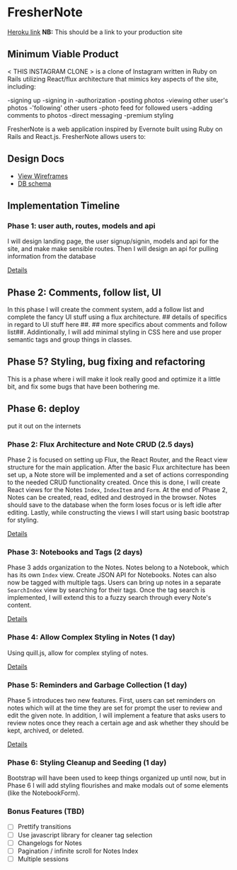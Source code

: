 # FresherNote

[Heroku link][heroku] **NB:** This should be a link to your production site

[heroku]: http://www.herokuapp.com

## Minimum Viable Product

< THIS INSTAGRAM CLONE > is a clone of Instagram written in Ruby on Rails
utilizing React/flux architecture that mimics key aspects of the site,
including:

-signing up
-signing in
-authorization
-posting photos
-viewing other user's photos
-'following' other users
-photo feed for followed users
-adding comments to photos
-direct messaging
-premium styling

FresherNote is a web application inspired by Evernote built using Ruby on Rails
and React.js. FresherNote allows users to:

## Design Docs
* [View Wireframes][view]
* [DB schema][schema]

[view]: ./docs/views.md
[schema]: ./docs/schema.md

## Implementation Timeline

### Phase 1: user auth, routes, models and api
I will design landing page, the user signup/signin, models and api for the site, and make
make sensible routes. Then I will design an api for pulling information
from the database

[Details][phase-one]

## Phase 2: Comments, follow list, UI
In this phase I will create the comment system, add a follow list and
complete the fancy UI stuff using a flux architecture.  ## details of specifics
in regard to UI stuff here ##. ## more specifics about comments and follow list##.
Addintionally, I will add minimal styling in CSS here and use proper semantic tags
and group things in classes.

## Phase 5? Styling, bug fixing and refactoring
This is a phase where i will make it look really good and optimize it a little
bit, and fix some bugs that have been bothering me.

## Phase 6: deploy
put it out on the internets 

### Phase 2: Flux Architecture and Note CRUD (2.5 days)

Phase 2 is focused on setting up Flux, the React Router, and the React view
structure for the main application. After the basic Flux architecture has been
set up, a Note store will be implemented and a set of actions corresponding to
the needed CRUD functionality created. Once this is done, I will create React
views for the Notes `Index`, `IndexItem` and `Form`. At the end of Phase 2,
Notes can be created, read, edited and destroyed in the browser. Notes should
save to the database when the form loses focus or is left idle after editing.
Lastly, while constructing the views I will start using basic bootstrap for
styling.

[Details][phase-two]

### Phase 3: Notebooks and Tags (2 days)

Phase 3 adds organization to the Notes. Notes belong to a Notebook, which has
its own `Index` view. Create JSON API for Notebooks. Notes can also now be
tagged with multiple tags. Users can bring up notes in a separate `SearchIndex`
view by searching for their tags. Once the tag search is implemented, I will
extend this to a fuzzy search through every Note's content.

[Details][phase-three]

### Phase 4: Allow Complex Styling in Notes (1 day)

Using quill.js, allow for complex styling of notes.

[Details][phase-four]

### Phase 5: Reminders and Garbage Collection (1 day)

Phase 5 introduces two new features. First, users can set reminders on notes
which will at the time they are set for prompt the user to review and edit the
given note. In addition, I will implement a feature that asks users to review
notes once they reach a certain age and ask whether they should be kept,
archived, or deleted.

[Details][phase-five]

### Phase 6: Styling Cleanup and Seeding (1 day)

Bootstrap will have been used to keep things organized up until now, but in
Phase 6 I will add styling flourishes and make modals out of some elements (like
the NotebookForm).

### Bonus Features (TBD)
- [ ] Prettify transitions
- [ ] Use javascript library for cleaner tag selection
- [ ] Changelogs for Notes
- [ ] Pagination / infinite scroll for Notes Index
- [ ] Multiple sessions

[phase-one]: ./docs/phases/phase1.md
[phase-two]: ./docs/phases/phase2.md
[phase-three]: ./docs/phases/phase3.md
[phase-four]: ./docs/phases/phase4.md
[phase-five]: ./docs/phases/phase5.md
